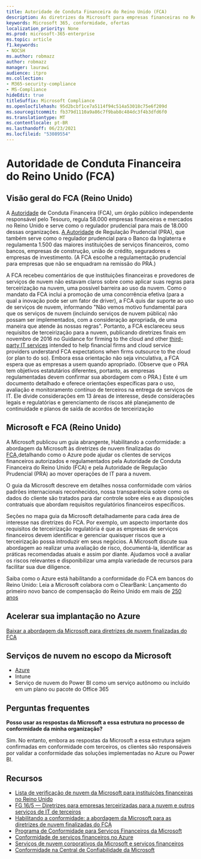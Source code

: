```yaml
---
title: Autoridade de Conduta Financeira do Reino Unido (FCA)
description: As diretrizes da Microsoft para empresas financeiras no Reino Unido seguem a Autoridade de Conduta Financeira e as diretrizes para terceirização para a nuvem.
keywords: Microsoft 365, conformidade, ofertas
localization_priority: None
ms.prod: microsoft-365-enterprise
ms.topic: article
f1.keywords:
- NOCSH
ms.author: robmazz
author: robmazz
manager: laurawi
audience: itpro
ms.collection:
- M365-security-compliance
- MS-Compliance
hideEdit: true
titleSuffix: Microsoft Compliance
ms.openlocfilehash: 95d2bcbf1ce7a5114f94c514a53018c75e6f209d
ms.sourcegitcommit: fb379d1110a9a86c7f9bab8c484dc3f4b3dfd6f0
ms.translationtype: MT
ms.contentlocale: pt-BR
ms.lasthandoff: 06/23/2021
ms.locfileid: "53089554"
---
```

# <a name="united-kingdom-financial-conduct-authority-fca"></a>Autoridade de Conduta Financeira do Reino Unido (FCA)

## <a name="fca-uk-overview"></a>Visão geral do FCA (Reino Unido)

A [Autoridade](https://www.fca.org.uk/) de Conduta Financeira (FCA), um órgão público independente responsável pelo Tesouro, regula 58.000 empresas financeiras e mercados no Reino Unido e serve como o regulador prudencial para mais de 18.000 dessas organizações. [A Autoridade](https://www.bankofengland.co.uk/pra/pages/default.aspx) de Regulação Prudencial (PRA), que também serve como o regulador prudencial para o Banco da Inglaterra e regulamenta 1.500 das maiores instituições de serviços financeiros, como bancos, empresas de construção, união de crédito, seguradores e empresas de investimento. (A FCA escolhe a regulamentação prudencial para empresas que não se enquadram na remissão do PRA.)

A FCA recebeu comentários de que instituições financeiras e provedores de serviços de nuvem não estavam claros sobre como aplicar suas regras para terceirização na nuvem, uma possível barreira ao uso da nuvem. Como o mandato da FCA inclui a promoção de uma concorrência efetiva (para a qual a inovação pode ser um fator de driver), a FCA quis dar suporte ao uso de serviços de nuvem, informando "Não vemos motivo fundamental para que os serviços de nuvem (incluindo serviços de nuvem pública) não possam ser implementados, com a consideração apropriada, de uma maneira que atende às nossas regras". Portanto, a FCA esclareceu seus requisitos de terceirização para a nuvem, publicando diretrizes finais em novembro de 2016 no Guidance for firming to the cloud and other [third-party IT services](https://www.fca.org.uk/publication/finalised-guidance/fg16-5.pdf) intended to help financial firms and cloud service providers understand FCA expectations when firms outsource to the cloud (or plan to do so). Embora essa orientação não seja vinculativa, a FCA espera que as empresas a usem quando apropriado. (Observe que o PRA tem objetivos estatutários diferentes, portanto, as empresas regulamentadas devem confirmar sua abordagem com o PRA.) Este é um documento detalhado e oferece orientações específicas para o uso, avaliação e monitoramento contínuo de terceiros na entrega de serviços de IT. Ele divide considerações em 13 áreas de interesse, desde considerações legais e regulatórias e gerenciamento de riscos até planejamento de continuidade e planos de saída de acordos de terceirização

## <a name="microsoft-and-fca-uk"></a>Microsoft e FCA (Reino Unido)

A Microsoft publicou um guia abrangente, Habilitando a conformidade: a abordagem da Microsoft às diretrizes de nuvem finalizadas do [FCA,](https://go.microsoft.com/fwlink/p/?linkid=2101561)detalhando como o Azure pode ajudar os clientes de serviços financeiros autorizados e regulamentados pela Autoridade de Conduta Financeira do Reino Unido (FCA) e pela Autoridade de Regulação Prudencial (PRA) ao mover operações de IT para a nuvem.

O guia da Microsoft descreve em detalhes nossa conformidade com vários padrões internacionais reconhecidos, nossa transparência sobre como os dados do cliente são tratados para dar controle sobre eles e as disposições contratuais que abordam requisitos regulatórios financeiros específicos.

Seções no mapa guia da Microsoft detalhadamente para cada área de interesse nas diretrizes do FCA. Por exemplo, um aspecto importante dos requisitos de terceirização regulatória é que as empresas de serviços financeiros devem identificar e gerenciar quaisquer riscos que a terceirização possa introduzir em seus negócios. A Microsoft discute sua abordagem ao realizar uma avaliação de risco, documentá-la, identificar as práticas recomendadas atuais e assim por diante. Ajudamos você a avaliar os riscos relevantes e disponibilizar uma ampla variedade de recursos para facilitar sua due diligence.

Saiba como o Azure está habilitando a conformidade do FCA em bancos do Reino Unido: Leia a Microsoft colabora com o ClearBank: Lançamento do primeiro novo banco de compensação do Reino Unido em mais de [250 anos](https://customers.microsoft.com/story/microsoft-collaborates-with-clearbank)

## <a name="accelerate-your-deployment-on-azure"></a>Acelerar sua implantação no Azure

[Baixar a abordagem da Microsoft para diretrizes de nuvem finalizadas do FCA](https://go.microsoft.com/fwlink/p/?linkid=2101561)

## <a name="microsoft-in-scope-cloud-services"></a>Serviços de nuvem no escopo da Microsoft

- [Azure](https://aka.ms/AzureCompliance)
- Intune
- Serviço de nuvem do Power BI como um serviço autônomo ou incluído em um plano ou pacote do Office 365

## <a name="frequently-asked-questions"></a>Perguntas frequentes

**Posso usar as respostas da Microsoft a essa estrutura no processo de conformidade da minha organização?**

Sim. No entanto, embora as respostas da Microsoft a essa estrutura sejam confirmadas em conformidade com terceiros, os clientes são responsáveis por validar a conformidade das soluções implementadas no Azure ou Power BI.

## <a name="resources"></a>Recursos

- [Lista de verificação de nuvem da Microsoft para instituições financeiras no Reino Unido](https://aka.ms/Azure-UK-compliance)
- [FG 16/5 — Diretrizes para empresas terceirizadas para a nuvem e outros serviços de IT de terceiros](https://www.fca.org.uk/publication/finalised-guidance/fg16-5.pdf)
- [Habilitando a conformidade: a abordagem da Microsoft para as diretrizes de nuvem finalizadas do FCA](https://go.microsoft.com/fwlink/p/?linkid=2101561)
- [Programa de Conformidade para Serviços Financeiros da Microsoft](https://www.microsoft.com/download/details.aspx?id=55332)
- [Conformidade de serviços financeiros no Azure](https://azure.microsoft.com/resources/videos/azurecon-2015-financial-services-compliance-in-azure/)
- [Serviços de nuvem corporativos da Microsoft e serviços financeiros](https://www.microsoft.com/trustcenter/cloudservices/financialservices)
- [Conformidade na Central de Confiabilidade da Microsoft](https://www.microsoft.com/trust-center/compliance/compliance-overview)
